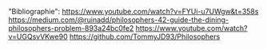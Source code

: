 "Bibliographie":
https://www.youtube.com/watch?v=FYUi-u7UWgw&t=358s
https://medium.com/@ruinadd/philosophers-42-guide-the-dining-philosophers-problem-893a24bc0fe2
https://www.youtube.com/watch?v=UGQsvVKwe90
https://github.com/TommyJD93/Philosophers
